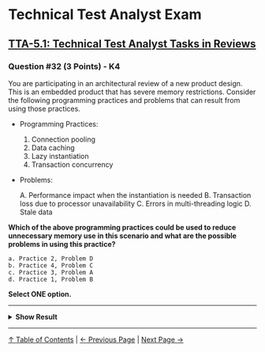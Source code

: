 # Technical Test Analyst Exam

## [TTA-5.1: Technical Test Analyst Tasks in Reviews](../5-reviews/5.1-technical-test-analyst-tasks-in-reviews.md)

### Question #32 (3 Points) - K4

You are participating in an architectural review of a new product design. This is an embedded product that has severe memory restrictions. Consider the following programming practices and problems that can result from using those practices.

- Programming Practices:

  1. Connection pooling
  2. Data caching
  3. Lazy instantiation
  4. Transaction concurrency

- Problems:

  A. Performance impact when the instantiation is needed
  B. Transaction loss due to processor unavailability
  C. Errors in multi-threading logic
  D. Stale data

**Which of the above programming practices could be used to reduce unnecessary memory use in this scenario and what are the possible problems in using this practice?**

    a. Practice 2, Problem D
    b. Practice 4, Problem C
    c. Practice 3, Problem A
    d. Practice 1, Problem B

**Select ONE option.**

---

<details>
<summary><strong>Show Result</strong></summary>

#### Correct Answer: c

    a. Is not correct. Data caching helps with performance, not memory use
    b. Is not correct. Transaction concurrency uses more memory than running transactions sequentially
    c. Is correct. This would reduce unnecessary memory use but does have the possible problem of a delayed response when instantiation is performed
    d. Is not correct. Connection pooling can help memory and performance, but the possible problem is running out of connections, not losing a transaction

</details>

---

[↑ Table of Contents](../../README.md#table-of-contents) | [← Previous Page](question-31.md) | [Next Page →](question-33.md)
